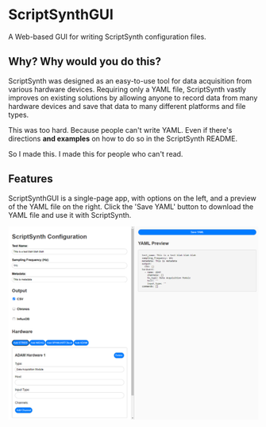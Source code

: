 # ScriptSynthGUI
 A Web-based GUI for writing ScriptSynth configuration files.

 ## Why? Why would you do this?
 ScriptSynth was designed as an easy-to-use tool for data acquisition from various hardware devices. Requiring only a YAML file, ScriptSynth vastly improves on existing solutions by allowing anyone to record data from many hardware devices and save that data to many different platforms and file types.

 This was too hard. Because people can't write YAML. Even if there's directions __and examples__ on how to do so in the ScriptSynth README.

 So I made this. I made this for people who can't read.

 ## Features
ScriptSynthGUI is a single-page app, with options on the left, and a preview of the YAML file on the right. Click the 'Save YAML' button to download the YAML file and use it with ScriptSynth.

![Screenshot](/docu/Demo1.PNG)
